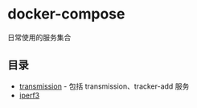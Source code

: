 # docker-compose

日常使用的服务集合

## 目录

* [transmission](transmission/docker-compose.yml) - 包括 transmission、tracker-add 服务
* [iperf3](iperf3/docker-compose.yml)
